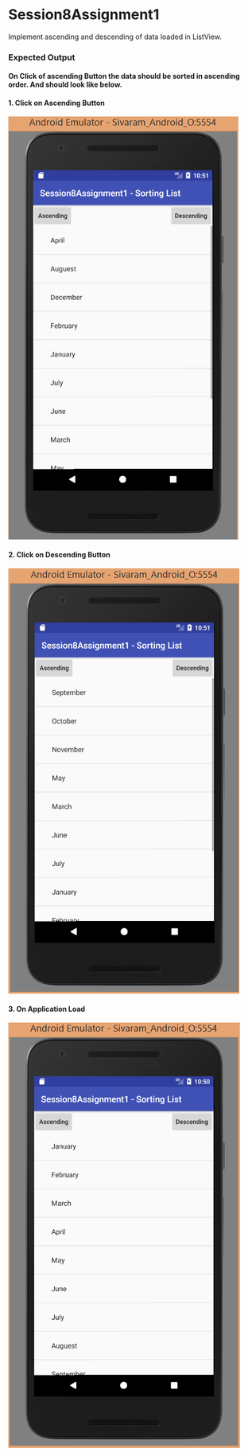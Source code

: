 # Session8Assignment1
Implement ascending and descending of data loaded in ListView.

<h3> Expected Output </h3>

<h4> On Click of ascending Button the data should be sorted in ascending order. And should look like below. </h4>

<h4> 1. Click on Ascending Button </h4>

![](https://github.com/sivaramgollapudi/Session8Assignment1/blob/master/Session8Assignment1_MonthNames_Ascending.png)

<h4> 2. Click on Descending Button </h4>

![](https://github.com/sivaramgollapudi/Session8Assignment1/blob/master/Session8Assignment1_MonthNames_Descending.png)

<h4> 3. On Application Load </h4>

![](https://github.com/sivaramgollapudi/Session8Assignment1/blob/master/Session8Assignment1_MonthNames_OnLoad.png)



